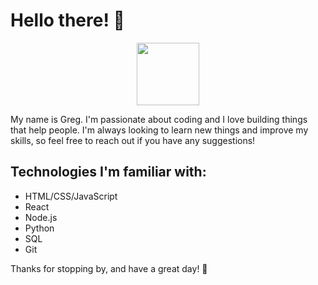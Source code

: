 # Hello there! 👋

<div id="header" align="center">
  <img src="https://media.giphy.com/media/M9gbBd9nbDrOTu1Mqx/giphy.gif" width="100"/>
</div>

My name is Greg. I'm passionate about coding and I love building things that help people. I'm always looking to learn new things and improve my skills, so feel free to reach out if you have any suggestions!

## Technologies I'm familiar with:
- HTML/CSS/JavaScript
- React
- Node.js
- Python
- SQL
- Git

Thanks for stopping by, and have a great day! 🙂
